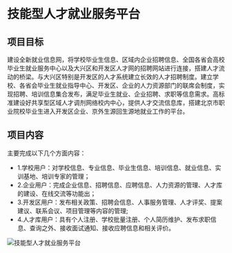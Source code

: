 # 技能型人才就业服务平台

## 项目目标

建设全新就业信息网，将学校毕业生信息、区域内企业招聘信息、全国各省会高校毕业生就业服务中心以及大兴区和开发区人才网的招聘网站进行连接，搭建人才流动的桥梁。与大兴区特别是开发区的人才系统建立长效的人才招聘制度。建立学校、各省会毕业生就业指导中心、开发区、企业的人力资源部门的联席会制度，实现招聘、培训信息集合发布，满足毕业生就业、企业招聘、求职等信息需求。高标准建设好共享型区域人才调剂网络校内中心，提供人才交流信息库，搭建北京市职业院校毕业生进入开发区企业、京外生源回生源地就业工作的平台。

## 项目内容

主要完成以下几个方面内容：

* 1.学校用户：对学校信息、专业信息、毕业生信息、培训信息、就业信息、实训基地、培训专家的管理；
* 2.企业用户：完成企业信息、招聘信息、应聘信息、人力资源的管理、人才库的建设、在线交流等功能出；
* 3.开发区用户：发布相关政策、招聘会信息、人事服务管理、人才评奖、提案建议、联系会议、项目管理等内容的管理;
* 4.人才库用户：具有个人注册、学校批量注册、个人简历维护、发布求职信息、查询之外、接收面试通知、接收应聘信息和相关评价。

![技能型人才就业服务平台](http://static.asmatrix.com/ImageLib/11-产品截图/course/cs-objective.png)
 
 
